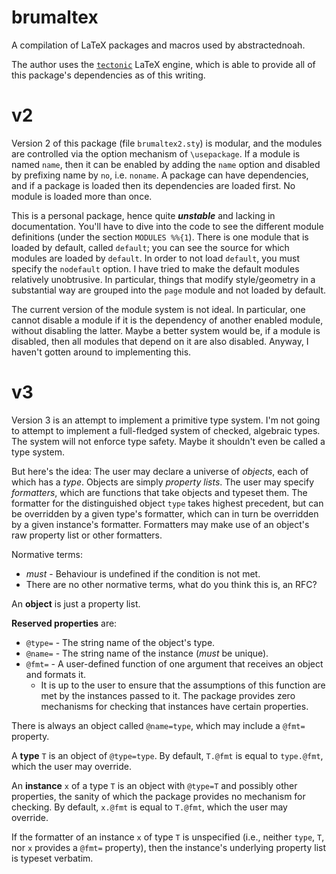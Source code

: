 brumaltex
=========

A compilation of LaTeX packages and macros used by abstractednoah.

The author uses the
[`tectonic`](https://github.com/tectonic-typesetting/tectonic/) LaTeX engine,
which is able to provide all of this package's dependencies as of this writing.

# v2

Version 2 of this package (file `brumaltex2.sty`) is modular, and the modules
are controlled via the option mechanism of `\usepackage`. If a module is named
`name`, then it can be enabled by adding the `name` option and disabled by
prefixing name by `no`, i.e. `noname`. A package can have dependencies, and if a
package is loaded then its dependencies are loaded first. No module is loaded
more than once.

This is a personal package, hence quite ___unstable___ and lacking in
documentation. You'll have to dive into the code to see the different module
definitions (under the section `MODULES %%{1`). There is one module that is
loaded by default, called `default`; you can see the source for which modules
are loaded by `default`. In order to not load `default`, you must specify the
`nodefault` option. I have tried to make the default modules relatively
unobtrusive. In particular, things that modify style/geometry in a substantial
way are grouped into the `page` module and not loaded by default.

The current version of the module system is not ideal. In particular, one cannot
disable a module if it is the dependency of another enabled module, without
disabling the latter. Maybe a better system would be, if a module is disabled,
then all modules that depend on it are also disabled. Anyway, I haven't gotten
around to implementing this.

# v3

Version 3 is an attempt to implement a primitive type system. I'm not going to
attempt to implement a full-fledged system of checked, algebraic types. The
system will not enforce type safety. Maybe it shouldn't even be called a type
system.

But here's the idea: The user may declare a universe of _objects_, each of which
has a _type_. Objects are simply _property lists_. The user may specify
_formatters_, which are functions that take objects and typeset them. The
formatter for the distinguished object `type` takes highest precedent, but can
be overridden by a given type's formatter, which can in turn be overridden by a
given instance's formatter. Formatters may make use of an object's raw property
list or other formatters.

Normative terms:
* _must_ - Behaviour is undefined if the condition is not met.
* There are no other normative terms, what do you think this is, an RFC?

An __object__ is just a property list.

__Reserved properties__ are:
* `@type=` - The string name of the object's type.
* `@name=` - The string name of the instance (_must_ be unique).
* `@fmt=` - A user-defined function of one argument that receives an object and
  formats it.
    * It is up to the user to ensure that the assumptions of this function are
      met by the instances passed to it. The package provides zero mechanisms
      for checking that instances have certain properties.

There is always an object called `@name=type`, which may include a `@fmt=`
property.

A __type__ `T` is an object of `@type=type`. By default, `T.@fmt` is equal to
`type.@fmt`, which the user may override.

An __instance__ `x` of a type `T` is an object with `@type=T` and possibly other
properties, the sanity of which the package provides no mechanism for checking.
By default, `x.@fmt` is equal to `T.@fmt`, which the user may override.

If the formatter of an instance `x` of type `T` is unspecified (i.e., neither
`type`, `T`, nor `x` provides a `@fmt=` property), then the instance's
underlying property list is typeset verbatim.
